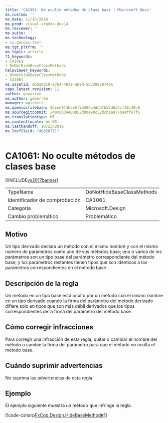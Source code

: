 ```yaml
---
title: 'CA1061: No oculte métodos de clase base | Microsoft Docs'
ms.custom: ''
ms.date: 11/15/2016
ms.prod: visual-studio-dev14
ms.reviewer: ''
ms.suite: ''
ms.technology:
- vs-devops-test
ms.tgt_pltfrm: ''
ms.topic: article
f1_keywords:
- CA1061
- DoNotHideBaseClassMethods
helpviewer_keywords:
- DoNotHideBaseClassMethods
- CA1061
ms.assetid: 0bda9dc8-87b4-4038-ab9d-563298387466
caps.latest.revision: 11
author: gewarren
ms.author: gewarren
manager: wpickett
ms.openlocfilehash: 8bcee9f4bee5f5e505b4dddfb53d6a4cf30c39c0
ms.sourcegitcommit: 240c8b34e80952d00e90c52dcb1a077b9aff47f6
ms.translationtype: MT
ms.contentlocale: es-ES
ms.lasthandoff: 10/23/2018
ms.locfileid: "49826731"
---
```

# <a name="ca1061-do-not-hide-base-class-methods"></a>CA1061: No oculte métodos de clases base
[!INCLUDE[vs2017banner](../includes/vs2017banner.md)]

|||
|-|-|
|TypeName|DoNotHideBaseClassMethods|
|Identificador de comprobación|CA1061|
|Categoría|Microsoft.Design|
|Cambio problemático|Problemático|

## <a name="cause"></a>Motivo
 Un tipo derivado declara un método con el mismo nombre y con el mismo número de parámetros como uno de sus métodos base; uno o varios de los parámetros son un tipo base del parámetro correspondiente del método base; y los parámetros restantes tienen tipos que son idénticos a los parámetros correspondientes en el método base.

## <a name="rule-description"></a>Descripción de la regla
 Un método en un tipo base está oculto por un método con el mismo nombre en un tipo derivado cuando la firma del parámetro del método derivado difiere solo en tipos que son más débil derivados que los tipos correspondientes de la firma del parámetro del método base.

## <a name="how-to-fix-violations"></a>Cómo corregir infracciones
 Para corregir una infracción de esta regla, quitar o cambiar el nombre del método o cambie la firma del parámetro para que el método no oculta el método base.

## <a name="when-to-suppress-warnings"></a>Cuándo suprimir advertencias
 No suprima las advertencias de esta regla.

## <a name="example"></a>Ejemplo
 El ejemplo siguiente muestra un método que infringe la regla.

 [!code-csharp[FxCop.Design.HideBaseMethod#1](../snippets/csharp/VS_Snippets_CodeAnalysis/FxCop.Design.HideBaseMethod/cs/FxCop.Design.HideBaseMethod.cs#1)]



